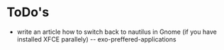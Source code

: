# ToDo's

- write an article how to switch back to nautilus in Gnome (if you have installed XFCE parallely) -- exo-preffered-applications
